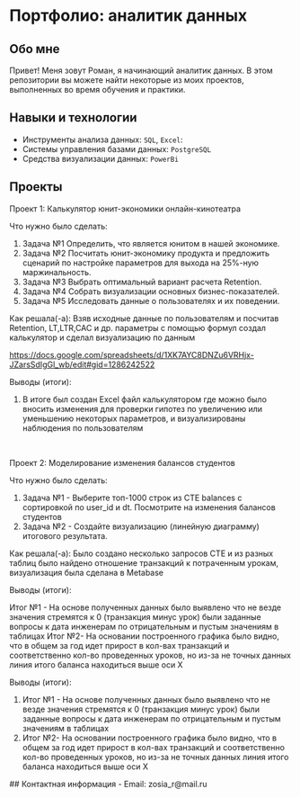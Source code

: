 # Портфолио: аналитик данных
## Обо мне 
Привет! Меня зовут Роман, я начинающий аналитик данных. 
В этом репозитории вы можете найти некоторые из моих проектов, выполненных во время обучения и практики.
<br>
## Навыки и технологии
- Инструменты анализа данных: ``SQL``, ``Excel``: 
- Системы управления базами данных: ``PostgreSQL``
- Средства визуализации данных: ``PowerBi``
## Проекты
<p> Проект 1: Калькулятор юнит-экономики онлайн-кинотеатра</p>
<p>Что нужно было сделать:<p>
<ol>
  <li>Задача №1 Определить, что является юнитом в нашей экономике. </li>
  <li>Задача №2 Посчитать юнит-экономику продукта и предложить сценарий по настройке параметров для выхода на 25%-ную маржинальность.</li>
  <li>Задача №3 Выбрать оптимальный вариант расчета Retention. </li>
  <li>Задача №4 Собрать визуализации основных бизнес-показателей. </li>
  <li>Задача №5 Исследовать данные о пользователях и их поведении. </li>
</ol>
<p>Как решала(-а): Взяв исходные данные по пользователям и посчитав Retention, LT,LTR,CAC и др. параметры с помощью формул создал калькулятор и сделал визуализацию по данным <p>

https://docs.google.com/spreadsheets/d/1XK7AYC8DNZu6VRHjx-JZarsSdIgGl_wb/edit#gid=1286242522

<p>Выводы (итоги):<p>
<ol>
  <li>В итоге был создан Excel файл калькулятором где можно было вносить изменения для проверки гипотез по увеличению или уменьшению некоторых параметров, и визуализированы наблюдения по пользователям </li>
  </ol>
<br> 
<p>Проект 2: Моделирование изменения балансов студентов</p> 
<p>Что нужно было сделать:<p>
<ol>
  <li>Задача №1 - Выберите топ-1000 строк из CTE balances с сортировкой по user_id и dt. Посмотрите на изменения балансов студентов </li>
  <li>Задача №2 - Создайте визуализацию (линейную диаграмму) итогового результата.</li>
  </ol>
<p>Как решала(-а): Было создано несколько запросов CTE и из разных таблиц было найдено отношение транзакций к потраченным урокам, визуализация была сделана в Metabase<p>


Выводы (итоги):

Итог №1 - На основе полученных данных было выявлено что не везде значения стремятся к 0 (транзакция минус урок) были заданные вопросы к дата инженерам по отрицательным и пустым значениям в таблицах
Итог №2- На основании построенного графика было видно, что в общем за год идет прирост в кол-вах транзакций и соответственно кол-во проведенных уроков, но из-за не точных данных линия итого баланса находиться выше оси Х

 <p>Выводы (итоги):<p>
<ol>
  <li>Итог №1 - На основе полученных данных было выявлено что не везде значения стремятся к 0 (транзакция минус урок) были заданные вопросы к дата инженерам по отрицательным и пустым значениям в таблицах </li>
  <li>Итог №2- На основании построенного графика было видно, что в общем за год идет прирост в кол-вах транзакций и соответственно кол-во проведенных уроков, но из-за не точных данных линия итого баланса находиться выше оси Х </li>
</ol>
## Контактная информация - Email: zosia_r@mail.ru
